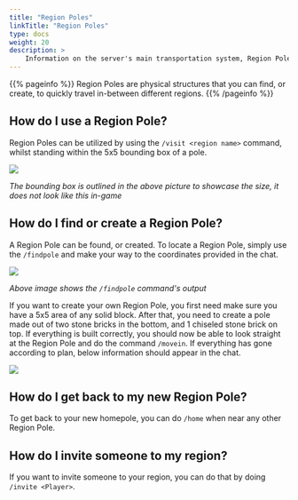 ```yaml
---
title: "Region Poles"
linkTitle: "Region Poles"
type: docs
weight: 20
description: >
    Information on the server's main transportation system, Region Poles.
---
```


{{% pageinfo %}}
Region Poles are physical structures that you can find, or create, to quickly travel in-between different regions.
{{% /pageinfo %}}

## How do I use a Region Pole?
Region Poles can be utilized by using the `/visit <region name>` command, whilst standing within the 5x5 bounding box of a pole.

<img src="https://cdn.discordapp.com/attachments/1151214634087481554/1159632910853349516/image.png?ex=6531bb4e&is=651f464e&hm=d68624aca182ba67baefc9bb6fb60cc51b14d1101c9b36462378d8cfa42295ab&"> 

*The bounding box is outlined in the above picture to showcase the size, it does not look like this in-game* 

## How do I find or create a Region Pole?
A Region Pole can be found, or created. To locate a Region Pole, simply use the `/findpole` and make your way to the coordinates provided in the chat. 

<img src="https://cdn.discordapp.com/attachments/1151214634087481554/1159623375560376401/image.png?ex=6531b26d&is=651f3d6d&hm=d84fde5d960732343999ed042e353679c9b435ef11817975f6365d2c5ffbc65b&">

*Above image shows the `/findpole` command's output*


If you want to create your own Region Pole, you first need make sure you have a 5x5 area of any solid block. After that, you need to create a pole made out of two stone bricks in the bottom, and 1 chiseled stone brick on top. If everything is built correctly, you should now be able to look straight at the Region Pole and do the command `/movein`. If everything has gone according to plan, below information should appear in the chat. 

<img src= "https://cdn.discordapp.com/attachments/1151214634087481554/1159628537477746698/image.png?ex=6531b73c&is=651f423c&hm=16f16bec973c129bad8b3919ac49101e04c3c92672e39ae6bfe6dc4df6323f38&">

## How do I get back to my new Region Pole?
To get back to your new homepole, you can do `/home` when near any other Region Pole.

## How do I invite someone to my region?
If you want to invite someone to your region, you can do that by doing `/invite <Player>`.